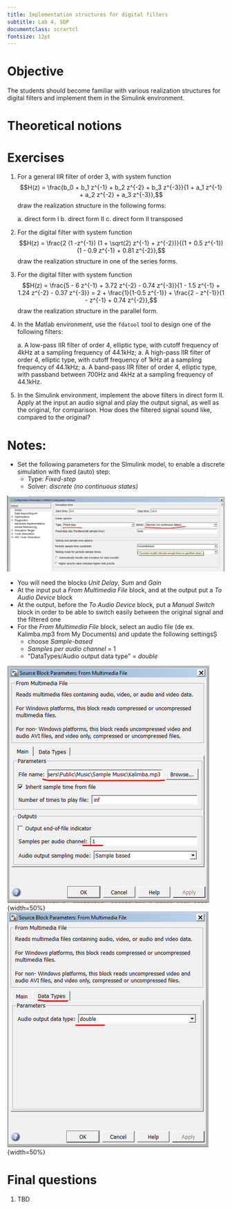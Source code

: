 ```yaml
---
title: Implementation structures for digital filters
subtitle: Lab 4, SDP
documentclass: scrartcl
fontsize: 12pt
---
```


# Objective

The students should become familiar with various realization structures
for digital filters and implement them in the Simulink environment.

# Theoretical notions


# Exercises

1. For a general IIR filter of order 3, with system function
$$H(z) = \frac{b_0 + b_1 z^{-1} + b_2 z^{-2} + b_3 z^{-3}}{1 + a_1 z^{-1} + a_2 z^{-2} + a_3 z^{-3}},$$
draw the realization structure in the following forms:

    a. direct form I
    b. direct form II
    c. direct form II transposed

2. For the digital filter with system function 
$$H(z) = \frac{2 (1 -z^{-1}) (1 + \sqrt(2) z^{-1} + z^{-2})}{(1 + 0.5 z^{-1}) (1 - 0.9 z^{-1} + 0.81 z^{-2}},$$
draw the realization structure in one of the series forms.

2. For the digital filter with system function
$$H(z) = \frac{5 - 6 z^{-1} + 3.72 z^{-2} - 0.74 z^{-3}}{1 - 1.5 z^{-1} + 1.24 z^{-2} - 0.37 z^{-3}} = 2 + \frac{1}{1-0.5 z^{-1}} + \frac{2 - z^{-1}}{1 - z^{-1} + 0.74 z^{-2}},$$
draw the realization structure in the parallel form.

1. In the Matlab environment, use the `fdatool` tool to design one of the following filters:
    
    a. A low-pass IIR filter of order 4, elliptic type, with cutoff frequency of 4kHz at a sampling frequency of 44.1kHz;
    a. A high-pass IIR filter of order 4, elliptic type, with cutoff frequency of 1kHz at a sampling frequency of 44.1kHz;
    a. A band-pass IIR filter of order 4, elliptic type, with passband between 700Hz and 4kHz at a sampling frequency of 44.1kHz.

1. In the Simulink environment, implement the above filters in direct form II. Apply at the input an audio signal and play the output signal, as well as the original, for comparison.
How does the filtered signal sound like, compared to the original?


# Notes:

- Set the following parameters for the SImulink model, to enable a discrete simulation with fixed (auto) step:
    - Type: *Fixed-step*
    - Solver: *discrete (no continuous states)*
    
![Model settings for discrete models](img/Simulink_Settings_Model.png)

- You will need the blocks *Unit Delay*, *Sum* and *Gain*
- At the input put a *From Multimedia File* block, and at the output put a *To Audio Device* block
- At the output, before the *To Audio Device* block, put a *Manual Switch* block in order to be able to switch easily
between the original signal and the filtered one
- For the *From Multimedia File* block, select an audio file (de ex. Kalimba.mp3 from My Documents)
and update the following settingsȘ
    - choose *Sample-based*
    - *Samples per audio channel* = 1 
    - "DataTypes/Audio output data type" = *double*

![Settings for the *From Multimedia Device* block - part 1](img/Simulink_Settings_FromMMDevice_1.png){width=50%}
![Settings for the *From Multimedia Device* block - part 2](img/Simulink_Settings_FromMMDevice_2.png){width=50%}


# Final questions

1. TBD
